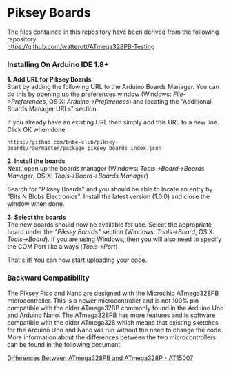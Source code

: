 # Piksey Boards
The files contained in this repository have been derived from the following repository. <br>
https://github.com/watterott/ATmega328PB-Testing

### Installing On Arduino IDE 1.8+

**1. Add URL for Piksey Boards** <br/>
Start by adding the following URL to the Arduino Boards Manager. You can do this by opening up the preferences window (Windows: *File->Preferences*, OS X: *Arduino->Preferences*) and locating the "Additional Boards Manager URLs" section. 

If you already have an existing URL then simply add this URL to a new line. Click OK when done.

   ```
   https://github.com/bnbe-club/piksey-boards/raw/master/package_piksey_boards_index.json
   ```

**2. Install the boards** <br/>
Next, open up the boards manager (Windows: *Tools->Board->Boards Manager*, OS X: *Tools->Board->Boards Manager*)

Search for "Piksey Boards" and you should be able to locate an entry by "Bits N Blobs Electronics". Install the latest version (1.0.0) and close the window when done.

**3. Select the boards** <br/>
The new boards should now be available for use. Select the appropriate board under the *"Piksey Boards"* section (Windows: *Tools->Board*, OS X: *Tools->Board*). If you are using Windows, then you will also need to specify the COM Port like always (*Tools->Port*)

That's it! You can now start uploading your code.

### Backward Compatibility

The Piksey Pico and Nano are designed with the Microchip ATmega328PB microcontroller. This is a newer microcontroller and is not 100% pin compatible with the older ATmega328P commonly found in the Arduino Uno and Arduino Nano. The ATmega328PB has more features and is software compatible with the older ATmega328 which means that existing sketches for the Arduino Uno and Nano will run without the need to change the code. More information about the differences between the two microcontrollers can be found in the following document:

[Differences Between ATmega328PB and ATmega328P - AT15007](https://github.com/bnbe-club/piksey-boards/raw/master/docs/Atmel-42559-Differences-between-ATmega328P-and-ATmega328PB_ApplicationNote_AT15007.pdf)


